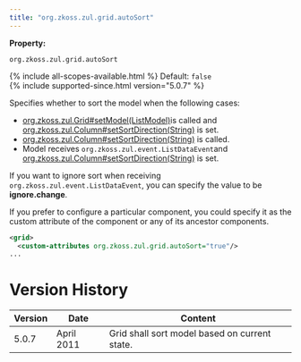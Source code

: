 ```yaml
---
title: "org.zkoss.zul.grid.autoSort"
---
```


**Property:**

`org.zkoss.zul.grid.autoSort`

{% include all-scopes-available.html %}
Default: `false`  
{% include supported-since.html version="5.0.7" %}

Specifies whether to sort the model when the following cases:

- [org.zkoss.zul.Grid#setModel(ListModel)](https://www.zkoss.org/javadoc/latest/zk/org/zkoss/zul/Grid.html#setModel(ListModel))is
  called and
  [org.zkoss.zul.Column#setSortDirection(String)](https://www.zkoss.org/javadoc/latest/zk/org/zkoss/zul/Column.html#setSortDirection(String))
  is set.
- [org.zkoss.zul.Column#setSortDirection(String)](https://www.zkoss.org/javadoc/latest/zk/org/zkoss/zul/Column.html#setSortDirection(String))
  is called.
- Model receives `org.zkoss.zul.event.ListDataEvent`and
  [org.zkoss.zul.Column#setSortDirection(String)](https://www.zkoss.org/javadoc/latest/zk/org/zkoss/zul/Column.html#setSortDirection(String))
  is set.

If you want to ignore sort when receiving
`org.zkoss.zul.event.ListDataEvent`, you can specify
the value to be **ignore.change**.

If you prefer to configure a particular component, you could specify it
as the custom attribute of the component or any of its ancestor
components.

```xml
<grid>
  <custom-attributes org.zkoss.zul.grid.autoSort="true"/>
...
```

# Version History

| Version | Date       | Content                                       |
|---------|------------|-----------------------------------------------|
| 5.0.7   | April 2011 | Grid shall sort model based on current state. |
